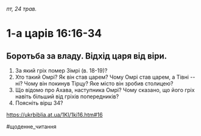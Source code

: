 
_пт, 24 трав._

# 1-а царів 16:16-34

## Боротьба за владу. Відхід царя від віри.
1. За який гріх помер Зімрі (в. 18-19)?
2. Хто такий Омрі? Як він став царем? Чому Омрі став царем, а Тівні -- ні? Чому він покинув Тірцу? Яке місто він зробив столицею?
3. Що відомо про Ахава, наступника Омрі? Чому сказано, що його гріх навіть більший від гріхів попередників?
4. Поясніть вірш 34?

https://ukrbiblia.at.ua/1KI/1ki16.htm#16 

#щоденне_читання
